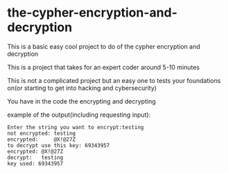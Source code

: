 # the-cypher-encryption-and-decryption
This is a basic easy cool project to do of the cypher encryption and decryption

This is a project that takes for an expert coder around 5-10 minutes

This is not a complicated project but an easy one to tests your foundations on(or starting to get into hacking and cybersecurity)

You have in the code the encrypting and decrypting

<p>example of the output(including requesting input):</p>
<pre><code>Enter the string you want to encrypt:testing
not encrypted: testing
encrypted:     @X!@27Z
to decrypt use this key: 69343957
encrypted: @X!@27Z
decrypt:   testing
key used: 69343957
</code></pre>
